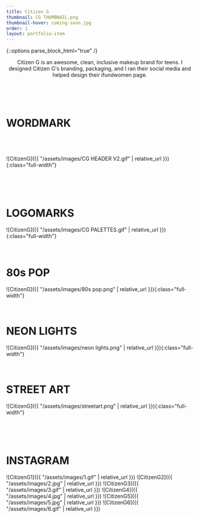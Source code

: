 ```yaml
---
title: Citizen G
thumbnail: CG THUMBNAIL.png
thumbnail-hover: coming-soon.jpg
order: 1
layout: portfolio-item
---
```

{::options parse_block_html="true" /}
<center>Citizen G is an awesome, clean, inclusive makeup brand for teens. I designed Citizen G's branding, packaging, and I ran their social media and helped design their ifundwomen page. </center>

<br><br><br>
<h1>WORDMARK</h1><br><br><br>
![CitizenG]({{ "/assets/images/CG HEADER V2.gif" | relative_url }}){:class="full-width"}

<br><br><br>
<h1>LOGOMARKS</h1>
![CitizenG]({{ "/assets/images/CG PALETTES.gif" | relative_url }}){:class="full-width"}
<br><br><br>

<h1>80s POP</h1>

![CitizenG]({{ "/assets/images/80s pop.png" | relative_url }}){:class="full-width"}

<br>

<h1>NEON LIGHTS</h1>

![CitizenG]({{ "/assets/images/neon lights.png" | relative_url }}){:class="full-width"}

<br>

<h1>STREET ART</h1>

![CitizenG]({{ "/assets/images/streetart.png" | relative_url }}){:class="full-width"}



<br><br><br>
<div class="Citizen-G-container">
<h1>INSTAGRAM</h1>
![CitizenG1]({{ "/assets/images/1.gif" | relative_url }})
![CitizenG2]({{ "/assets/images/2.jpg" | relative_url }})
![CitizenG3]({{ "/assets/images/3.gif" | relative_url }})
![CitizenG4]({{ "/assets/images/4.jpg" | relative_url }})
![CitizenG5]({{ "/assets/images/5.jpg" | relative_url }})
![CitizenG6]({{ "/assets/images/6.gif" | relative_url }})
</div>

